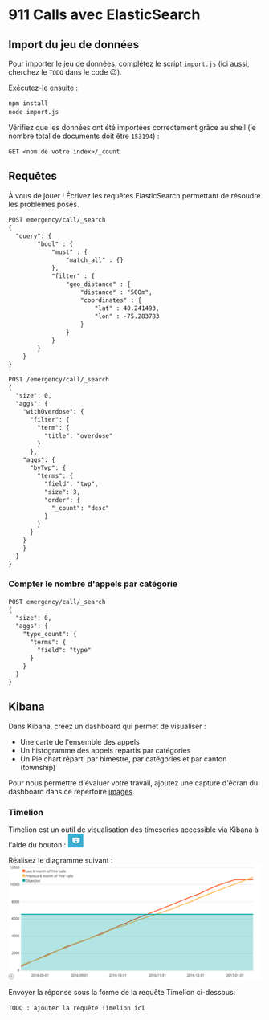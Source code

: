 # 911 Calls avec ElasticSearch

## Import du jeu de données

Pour importer le jeu de données, complétez le script `import.js` (ici aussi, cherchez le `TODO` dans le code :wink:).

Exécutez-le ensuite :

```bash
npm install
node import.js
```

Vérifiez que les données ont été importées correctement grâce au shell (le nombre total de documents doit être `153194`) :

```
GET <nom de votre index>/_count
```

## Requêtes

À vous de jouer ! Écrivez les requêtes ElasticSearch permettant de résoudre les problèmes posés.

```
POST emergency/call/_search
{
  "query": {
        "bool" : {
            "must" : {
                "match_all" : {}
            },
            "filter" : {
                "geo_distance" : {
                    "distance" : "500m",
                    "coordinates" : {
                        "lat" : 40.241493,
                        "lon" : -75.283783
                    }
                }
            }
        }
    }
}
```
```
POST /emergency/call/_search
{
  "size": 0,
  "aggs": {
    "withOverdose": {
      "filter": {
        "term": {
          "title": "overdose"
        }
      },
    "aggs": {
      "byTwp": {
        "terms": {
          "field": "twp",
          "size": 3,
          "order": {
            "_count": "desc"
          }
        }
      }
    }
    }
  }
}
```

### Compter le nombre d'appels par catégorie

```
POST emergency/call/_search
{
  "size": 0,
  "aggs": {
    "type_count": {
      "terms": {
        "field": "type"
      }
    }
  }
}
```

## Kibana

Dans Kibana, créez un dashboard qui permet de visualiser :

* Une carte de l'ensemble des appels
* Un histogramme des appels répartis par catégories
* Un Pie chart réparti par bimestre, par catégories et par canton (township)

Pour nous permettre d'évaluer votre travail, ajoutez une capture d'écran du dashboard dans ce répertoire [images](images).

### Timelion
Timelion est un outil de visualisation des timeseries accessible via Kibana à l'aide du bouton : ![](images/timelion.png)

Réalisez le diagramme suivant :
![](images/timelion-chart.png)

Envoyer la réponse sous la forme de la requête Timelion ci-dessous:  

```
TODO : ajouter la requête Timelion ici
```

